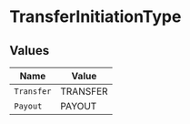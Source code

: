 # TransferInitiationType


## Values

| Name       | Value      |
| ---------- | ---------- |
| `Transfer` | TRANSFER   |
| `Payout`   | PAYOUT     |